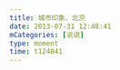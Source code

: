 ```yaml
---
title: 城市印象，北京
date: 2013-07-31 12:48:41
mCategories: [说说]
type: moment
time: t124841
---
```


<div id="pics-20130731124841"></div>

<script src="/lib/moment/pics.js"></script>
<script>
var data = [
    {"link": "2013-07-31_000001.jpeg", "type": "shuoshuo"}
];
picsRender(data, "pics-20130731124841");
</script>
